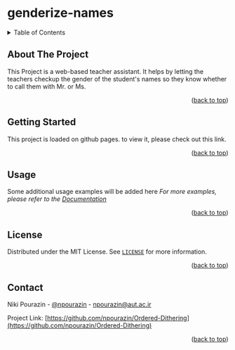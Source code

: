 <div id="top"></div>

# genderize-names

<!-- TABLE OF CONTENTS -->
<details>
  <summary>Table of Contents</summary>
  <ol>
    <li><a href="#about-the-project">About The Project</a></li>
    <li><a href="#getting-started">Getting Started</a></li>
    <li><a href="#usage">Usage</a></li>
    <li><a href="#license">License</a></li>
    <li><a href="#contact">Contact</a></li>
  </ol>
</details>

## About The Project
This Project is a web-based teacher assistant. It helps by letting the teachers checkup the gender of the student's names so they know whether to call them with Mr. or Ms.

<p align="right">(<a href="#top">back to top</a>)</p>


<!-- GETTING STARTED -->
## Getting Started

This project is loaded on github pages. to view it, please check out this link.
<p align="right">(<a href="#top">back to top</a>)</p>


<!-- USAGE EXAMPLES -->
## Usage

Some additional usage examples will be added here
_For more examples, please refer to the [Documentation](https://example.com)_

<p align="right">(<a href="#top">back to top</a>)</p>



<!-- LICENSE -->
## License

Distributed under the MIT License. See [`LICENSE`](LICENSE) for more information.

<p align="right">(<a href="#top">back to top</a>)</p>



<!-- CONTACT -->
## Contact

Niki Pourazin - [@npourazin](https://github.com/npourazin) - npourazin@aut.ac.ir

Project Link: [https://github.com/npourazin/Ordered-Dithering](https://github.com/npourazin/Ordered-Dithering)

<p align="right">(<a href="#top">back to top</a>)</p>
